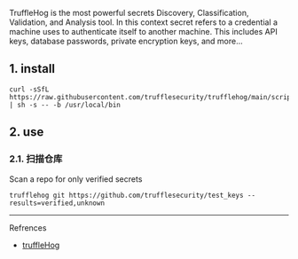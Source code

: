 TruffleHog is the most powerful secrets Discovery, Classification, Validation, and Analysis tool. In this context secret refers to a credential a machine uses to authenticate itself to another machine. This includes API keys, database passwords, private encryption keys, and more...

## 1. install

```
curl -sSfL https://raw.githubusercontent.com/trufflesecurity/trufflehog/main/scripts/install.sh | sh -s -- -b /usr/local/bin
```

## 2. use

### 2.1. 扫描仓库

Scan a repo for only verified secrets

```
trufflehog git https://github.com/trufflesecurity/test_keys --results=verified,unknown
```

---

Refrences

- [truffleHog](https://www.kali.org/tools/trufflehog/)